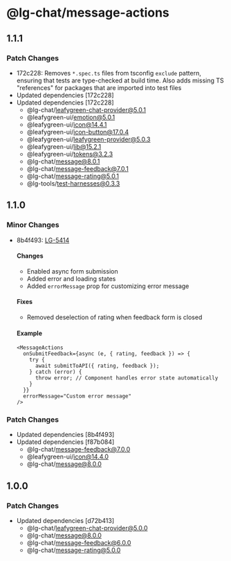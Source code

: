 # @lg-chat/message-actions

## 1.1.1

### Patch Changes

- 172c228: Removes `*.spec.ts` files from tsconfig `exclude` pattern, ensuring that tests are type-checked at build time.
  Also adds missing TS "references" for packages that are imported into test files
- Updated dependencies [172c228]
- Updated dependencies [172c228]
  - @lg-chat/leafygreen-chat-provider@5.0.1
  - @leafygreen-ui/emotion@5.0.1
  - @leafygreen-ui/icon@14.4.1
  - @leafygreen-ui/icon-button@17.0.4
  - @leafygreen-ui/leafygreen-provider@5.0.3
  - @leafygreen-ui/lib@15.2.1
  - @leafygreen-ui/tokens@3.2.3
  - @lg-chat/message@8.0.1
  - @lg-chat/message-feedback@7.0.1
  - @lg-chat/message-rating@5.0.1
  - @lg-tools/test-harnesses@0.3.3

## 1.1.0

### Minor Changes

- 8b4f493: [LG-5414](https://jira.mongodb.org/browse/LG-5414)

  #### Changes

  - Enabled async form submission
  - Added error and loading states
  - Added `errorMessage` prop for customizing error message

  #### Fixes

  - Removed deselection of rating when feedback form is closed

  #### Example

  ```tsx
  <MessageActions
    onSubmitFeedback={async (e, { rating, feedback }) => {
      try {
        await submitToAPI({ rating, feedback });
      } catch (error) {
        throw error; // Component handles error state automatically
      }
    }}
    errorMessage="Custom error message"
  />
  ```

### Patch Changes

- Updated dependencies [8b4f493]
- Updated dependencies [f87b084]
  - @lg-chat/message-feedback@7.0.0
  - @leafygreen-ui/icon@14.4.0
  - @lg-chat/message@8.0.0

## 1.0.0

### Patch Changes

- Updated dependencies [d72b413]
  - @lg-chat/leafygreen-chat-provider@5.0.0
  - @lg-chat/message@8.0.0
  - @lg-chat/message-feedback@6.0.0
  - @lg-chat/message-rating@5.0.0
